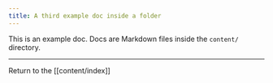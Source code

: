 ```yaml
---
title: A third example doc inside a folder
---
```

This is an example doc. Docs are Markdown files inside the `content/` directory.

---

Return to the [[content/index]]